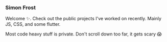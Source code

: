 ### Simon Frost

Welcome ✨. Check out the public projects I've worked on recently. Mainly JS, CSS, and some flutter.

Most code heavy stuff is private. Don't scroll down too far, it gets scary 😱
